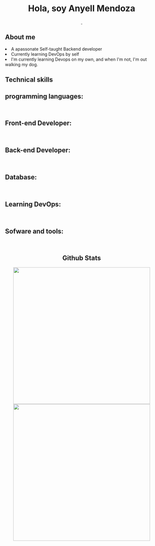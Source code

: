 <div class="nombre">
    <h1 align="center">Hola, soy Anyell Mendoza</h1>
</div>

<div class="imagenes-redes" align="center" margin="top:100" >
<a href="https://www.tiktok.com/@anismelow">
    <img src="https://img.shields.io/badge/Anismelow-Follow-black?link=https%3A%2F%2Fwww.linkedin.com%2Fin%2Fanyellmendoza%2F" alt="">
</a>

<a href="https://www.linkedin.com/in/anyellmendoza/">
    <img src="https://img.shields.io/badge/Anyell-Linkedin-blue" alt="">
</a>
</div>

<div class="aboutme" flex="column">
<h2>About me</h2>
    
<li> A apassonate Self-taught Backend developer </li>
<li> Currently learning DevOps by self </li>
<li>I'm currently learning Devops on my own, and when I'm not, I'm out walking my dog.</li>

<div class="habilidades_tecnicas">
    <h2>Technical skills</h2>
        <h2>programming languages:</h2>
            <img src="https://img.shields.io/badge/python-3670A0?style=for-the-badge&logo=python&logoColor=ffdd54" alt="">
            <img src="https://img.shields.io/badge/javascript-%23323330.svg?style=for-the-badge&logo=javascript&logoColor=%23F7DF1E" alt="">
    <h2>Front-end Developer:</h2>
        <img src="https://img.shields.io/badge/html5-%23E34F26.svg?style=for-the-badge&logo=html5&logoColor=white" alt="">
        <img src="https://img.shields.io/badge/css3-%231572B6.svg?style=for-the-badge&logo=css3&logoColor=white" alt="">
        <img src="https://img.shields.io/badge/vuejs-%2335495e.svg?style=for-the-badge&logo=vuedotjs&logoColor=%234FC08D" alt="">
        <img src="https://img.shields.io/badge/Next-black?style=for-the-badge&logo=next.js&logoColor=white" alt="">
        <img src="https://img.shields.io/badge/react-%2320232a.svg?style=for-the-badge&logo=react&logoColor=%2361DAFB" alt="">
        <img src="https://img.shields.io/badge/bootstrap-%238511FA.svg?style=for-the-badge&logo=bootstrap&logoColor=white" alt="">
        <img src="https://img.shields.io/badge/tailwindcss-%2338B2AC.svg?style=for-the-badge&logo=tailwind-css&logoColor=white" alt="">
    <h2>Back-end Developer:</h2>
        <img src="https://img.shields.io/badge/flask-%23000.svg?style=for-the-badge&logo=flask&logoColor=white" alt="">
        <img src="https://img.shields.io/badge/django-%23092E20.svg?style=for-the-badge&logo=django&logoColor=white " alt="">
        <img src="https://img.shields.io/badge/DJANGO-REST-ff1709?style=for-the-badge&logo=django&logoColor=white&color=ff1709&labelColor=gray" alt="">
    <h2>Database:</h2>
        <img src="https://img.shields.io/badge/postgres-%23316192.svg?style=for-the-badge&logo=postgresql&logoColor=white" alt="">
        <img src="https://img.shields.io/badge/mysql-%2300f.svg?style=for-the-badge&logo=mysql&logoColor=white" alt="">
    <h2>Learning DevOps:</h2>
        <img src="https://img.shields.io/badge/docker-%230db7ed.svg?style=for-the-badge&logo=docker&logoColor=white" alt="">
        <img src="https://img.shields.io/badge/kubernetes-%23326ce5.svg?style=for-the-badge&logo=kubernetes&logoColor=white" alt="">
        <img src="https://img.shields.io/badge/jenkins-%232C5263.svg?style=for-the-badge&logo=jenkins&logoColor=white" alt="">
        <img src="https://img.shields.io/badge/Prometheus-E6522C?style=for-the-badge&logo=Prometheus&logoColor=white" alt="">
    <h2>Sofware and tools:</h2>
        <img src="https://img.shields.io/badge/github-%23121011.svg?style=for-the-badge&logo=github&logoColor=white" alt="">
        <img src="https://img.shields.io/badge/Visual%20Studio%20Code-0078d7.svg?style=for-the-badge&logo=visual-studio-code&logoColor=white" alt="">
        <img src="https://img.shields.io/badge/Linux-FCC624?style=for-the-badge&logo=linux&logoColor=black" alt="">
</div>


<div align="center">
<h2>Github Stats</h2>
<a href="https://github.com/Anismelow/">
  <img src="https://github-readme-stats.vercel.app/api?username=anismelow&include_all_commits=true&count_private=true&show_icons=true&line_height=20&title_color=7A7ADB&icon_color=2234AE&text_color=D3D3D3&bg_color=0,000000,130F40" width="450"/>
  <img src="https://github-readme-stats.vercel.app/api/top-langs?username=anismelow&show_icons=true&locale=en&layout=compact&line_height=20&title_color=7A7ADB&icon_color=2234AE&text_color=D3D3D3&bg_color=0,000000,130F40" width="450" />
</a>
</div>
